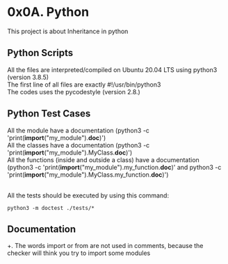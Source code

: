 # 0x0A. Python

This project is about Inheritance in python


## Python Scripts

All the files are interpreted/compiled on Ubuntu 20.04 LTS using python3 (version 3.8.5) <br>
The first line of all files are exactly #!/usr/bin/python3 <br>
The codes uses the pycodestyle (version 2.8.)


## Python Test Cases

All the module have a documentation (python3 -c 'print(__import__("my_module").__doc__)') <br>
All the classes have a documentation (python3 -c 'print(__import__("my_module").MyClass.__doc__)') <br>
All the functions (inside and outside a class) have a documentation
(python3 -c 'print(__import__("my_module").my_function.__doc__)' 
and python3 -c 'print(__import__("my_module").MyClass.my_function.__doc__)')

<br>
All the tests should be executed by using this command:

	python3 -m doctest ./tests/*

Documentation
-------------

+. The words import or from are not used in comments, because the checker will think you try to import some modules
